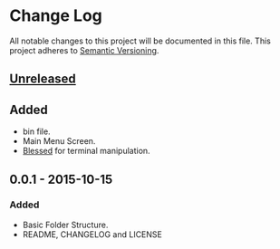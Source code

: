 # Change Log
All notable changes to this project will be documented in this file.
This project adheres to [Semantic Versioning](http://semver.org/).

## [Unreleased]
## Added
- bin file.
- Main Menu Screen.
- [Blessed](https://github.com/chjj/blessed) for terminal manipulation.

## 0.0.1 - 2015-10-15
### Added
- Basic Folder Structure.
- README, CHANGELOG and LICENSE

[Unreleased]: https://github.com/AnthonyPorthouse/NodeRogue/compare/v0.0.1...HEAD
[0.0.1]: https://github.com/AnthonyPorthouse/NodeRogue/compare/v0.0.0...v0.0.1
